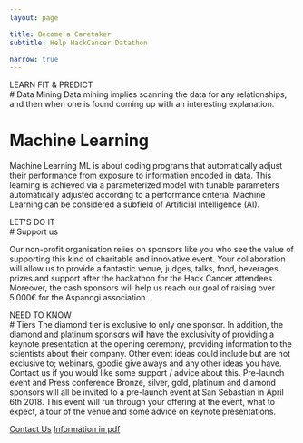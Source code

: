 ```yaml
---
layout: page

title: Become a Caretaker
subtitle: Help HackCancer Datathon

narrow: true
---
```



<div>
<div>
LEARN
FIT &
PREDICT
</div>
<div>
# Data Mining
Data mining implies scanning the data for any relationships, and then when one is found coming up with an interesting explanation.

# Machine Learning
Machine Learning ML is about coding programs that automatically adjust their performance from exposure to information encoded in data. This learning is achieved via a parameterized model with tunable parameters automatically adjusted according to a performance criteria. Machine Learning can be considered a subfield of Artificial Intelligence (AI).
</div>
</div>

<div>
<div>
LET'S
DO
IT
</div>
<div>
# Support us

Our non-profit organisation relies on sponsors like you who see the value of supporting this kind of charitable and innovative event. Your collaboration will allow us to provide a fantastic venue, judges, talks, food, beverages, prizes and support after the hackathon for the Hack Cancer attendees. Moreover, the cash sponsors will help us reach our goal of raising over 5.000€ for the Aspanogi association.
</div>
</div>

<div>
<div>
NEED
TO
KNOW
</div
<div>
# Tiers
The diamond tier is exclusive to only one sponsor. In addition, the diamond and platinum sponsors will have the exclusivity of providing a keynote presentation at the opening ceremony, providing information to the scientists about their company.
Other event ideas could include but are not exclusive to; webinars, goodie give aways and any other ideas you have. Contact us if you would like some support / advice about this. Pre-launch event and Press conference Bronze, silver, gold, platinum and diamond sponsors will all be invited to a pre-launch event at San Sebastian in April 6th 2018. This event will run through your offering at the event, what to expect, a tour of the venue and some advice on keynote presentations.
</div>
</div>

<a class="button button--large" href="/contact/">Contact Us</a> <a class="button button--large button--text" href="{{ site.url }}/assets/pdf/sponsors.pdf">Information in pdf</a>
